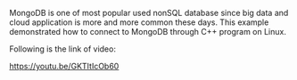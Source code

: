 MongoDB is one of most popular used nonSQL database since big data and cloud application is more and more common these days. 
This example demonstrated how to connect to MongoDB through C++ program on Linux.

Following is the link of video:

https://youtu.be/GKTItIcOb60
